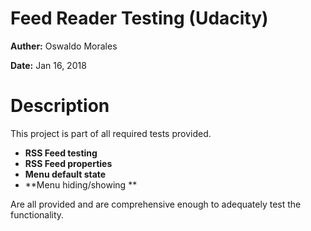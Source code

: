 # Feed Reader Testing (Udacity)

**Auther:** Oswaldo Morales

**Date:** Jan 16, 2018

#

# Description

This project is part of all required tests provided.

- **RSS Feed testing**
- **RSS Feed properties**
- **Menu default state**
- **Menu hiding/showing **

Are all provided and are comprehensive enough to adequately test the functionality.

#

